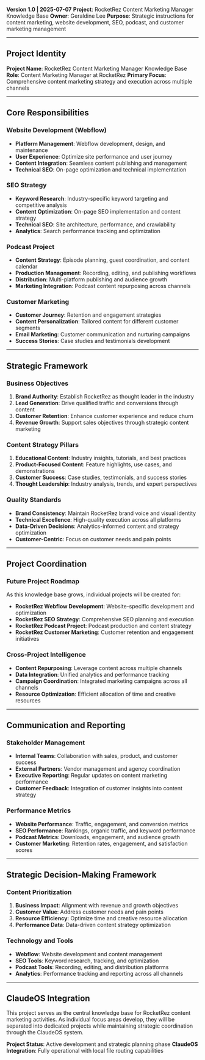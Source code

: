 **Version 1.0 | 2025-07-07**
**Project**: RocketRez Content Marketing Manager Knowledge Base
**Owner**: Geraldine Lee
**Purpose**: Strategic instructions for content marketing, website development, SEO, podcast, and customer marketing management

---

## Project Identity

**Project Name**: RocketRez Content Marketing Manager Knowledge Base
**Role**: Content Marketing Manager at RocketRez
**Primary Focus**: Comprehensive content marketing strategy and execution across multiple channels

---

## Core Responsibilities

### Website Development (Webflow)
- **Platform Management**: Webflow development, design, and maintenance
- **User Experience**: Optimize site performance and user journey
- **Content Integration**: Seamless content publishing and management
- **Technical SEO**: On-page optimization and technical implementation

### SEO Strategy
- **Keyword Research**: Industry-specific keyword targeting and competitive analysis
- **Content Optimization**: On-page SEO implementation and content strategy
- **Technical SEO**: Site architecture, performance, and crawlability
- **Analytics**: Search performance tracking and optimization

### Podcast Project
- **Content Strategy**: Episode planning, guest coordination, and content calendar
- **Production Management**: Recording, editing, and publishing workflows
- **Distribution**: Multi-platform publishing and audience growth
- **Marketing Integration**: Podcast content repurposing across channels

### Customer Marketing
- **Customer Journey**: Retention and engagement strategies
- **Content Personalization**: Tailored content for different customer segments
- **Email Marketing**: Customer communication and nurturing campaigns
- **Success Stories**: Case studies and testimonials development

---

## Strategic Framework

### Business Objectives
1. **Brand Authority**: Establish RocketRez as thought leader in the industry
2. **Lead Generation**: Drive qualified traffic and conversions through content
3. **Customer Retention**: Enhance customer experience and reduce churn
4. **Revenue Growth**: Support sales objectives through strategic content marketing

### Content Strategy Pillars
1. **Educational Content**: Industry insights, tutorials, and best practices
2. **Product-Focused Content**: Feature highlights, use cases, and demonstrations
3. **Customer Success**: Case studies, testimonials, and success stories
4. **Thought Leadership**: Industry analysis, trends, and expert perspectives

### Quality Standards
- **Brand Consistency**: Maintain RocketRez brand voice and visual identity
- **Technical Excellence**: High-quality execution across all platforms
- **Data-Driven Decisions**: Analytics-informed content and strategy optimization
- **Customer-Centric**: Focus on customer needs and pain points

---

## Project Coordination

### Future Project Roadmap
As this knowledge base grows, individual projects will be created for:
- **RocketRez Webflow Development**: Website-specific development and optimization
- **RocketRez SEO Strategy**: Comprehensive SEO planning and execution
- **RocketRez Podcast Project**: Podcast production and content strategy
- **RocketRez Customer Marketing**: Customer retention and engagement initiatives

### Cross-Project Intelligence
- **Content Repurposing**: Leverage content across multiple channels
- **Data Integration**: Unified analytics and performance tracking
- **Campaign Coordination**: Integrated marketing campaigns across all channels
- **Resource Optimization**: Efficient allocation of time and creative resources

---

## Communication and Reporting

### Stakeholder Management
- **Internal Teams**: Collaboration with sales, product, and customer success
- **External Partners**: Vendor management and agency coordination
- **Executive Reporting**: Regular updates on content marketing performance
- **Customer Feedback**: Integration of customer insights into content strategy

### Performance Metrics
- **Website Performance**: Traffic, engagement, and conversion metrics
- **SEO Performance**: Rankings, organic traffic, and keyword performance
- **Podcast Metrics**: Downloads, engagement, and audience growth
- **Customer Marketing**: Retention rates, engagement, and satisfaction scores

---

## Strategic Decision-Making Framework

### Content Prioritization
1. **Business Impact**: Alignment with revenue and growth objectives
2. **Customer Value**: Address customer needs and pain points
3. **Resource Efficiency**: Optimize time and creative resource allocation
4. **Performance Data**: Data-driven content strategy optimization

### Technology and Tools
- **Webflow**: Website development and content management
- **SEO Tools**: Keyword research, tracking, and optimization
- **Podcast Tools**: Recording, editing, and distribution platforms
- **Analytics**: Performance tracking and reporting across all channels

---

## ClaudeOS Integration

This project serves as the central knowledge base for RocketRez content marketing activities. As individual focus areas develop, they will be separated into dedicated projects while maintaining strategic coordination through the ClaudeOS system.

**Project Status**: Active development and strategic planning phase
**ClaudeOS Integration**: Fully operational with local file routing capabilities
